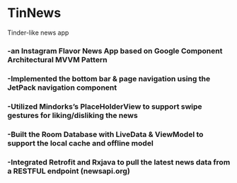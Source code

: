 # TinNews
Tinder-like news app
### -an Instagram Flavor News App based on Google Component Architectural MVVM Pattern
### -Implemented the bottom bar & page navigation using the JetPack navigation component 
### -Utilized Mindorks’s PlaceHolderView to support swipe gestures for liking/disliking the news
### -Built the Room Database with LiveData & ViewModel to support the local cache and offline model
### -Integrated Retrofit and Rxjava to pull the latest news data from a RESTFUL endpoint  (newsapi.org) 

